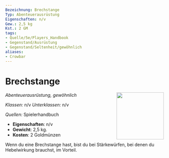 ```yaml
---
Bezeichnung: Brechstange
Typ: Abenteuerausrüstung
Eigenschaften: n/v
Gew.: 2,5 kg
Kst.: 2 GM
tags:
- Quelle/5e/Players_Handbook
- Gegenstand/Ausrüstung
- Gegenstand/Seltenheit/gewöhnlich
aliases:
- Crowbar
---
```

# Brechstange
*Abenteuerausrüstung, gewöhnlich*
<img src="Symbolik/Gegenstände.webp" align="right" width="150">

_Klassen:_ n/v 
_Unterklassen:_  n/v

_Quellen:_ Spielerhandbuch

- **Eigenschaften**: n/v
- **Gewicht**: 2,5 kg.
- **Kosten**: 2 Goldmünzen

Wenn du eine Brechstange hast, bist du bei Stärkewürfen, bei denen du Hebelwirkung brauchst, im Vorteil.